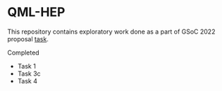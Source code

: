 # QML-HEP

This repository contains exploratory work done as a part of GSoC 2022 proposal [task](https://docs.google.com/document/d/e/2PACX-1vSeQWHXbf-87eCPcEj-LcYEcBpPKnqCYoU0uf7PH-ou_XRdcg_xtXaP4fzSY8b_FiGMIyqsLjDNWqZD/pub). 

Completed 

- Task 1
- Task 3c
- Task 4




